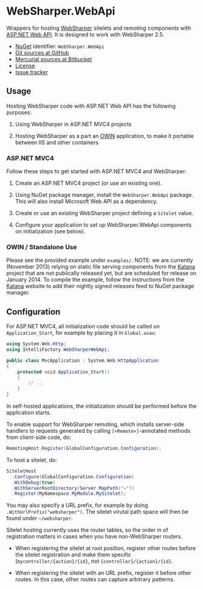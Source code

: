 # WebSharper.WebApi

Wrappers for hosting [WebSharper][ws] sitelets and remoting components
with [ASP.NET Web API][webapi].  It is designed to work with
WebSharper 2.5.

* [NuGet][nuget] identifier: `WebSharper.WebApi`
* [Git sources at GitHub][gh]
* [Mercurial sources at Bitbucket][bb]
* [License][license]
* [Issue tracker][issues]

## Usage

Hosting WebSharper code with ASP.NET Web API has the following
purposes:

1. Using WebSharper in ASP.NET MVC4 projects

2. Hosting WebSharper as a part an [OWIN][owin] application, to
   make it portable between IIS and other containers

### ASP.NET MVC4

Follow these steps to get started with ASP.NET MVC4 and WebSharper:

1. Create an ASP.NET MVC4 project (or use an existing one).

2. Using NuGet package manager, install the `WebSharper.WebApi`
   package.  This will also install Microsoft Web API as a dependency.

3. Create or use an existing WebSharper project defining a `Sitelet`
   value.

4. Configure your application to set up WebSharper.WebApi components
   on initialization (see below).

### OWIN / Standalone Use

Please see the provided example under `examples/`. NOTE: we are
currently (November 2013) relying on static file serving components
from the [Katana][katana] project that are not publically released yet,
but are scheduled for release on January 2014.  To compile the example,
follow the instructions from the [Katana][katana] website to add their
nightly signed releases feed to NuGet package manager.

## Configuration

For ASP.NET MVC4, all initialization code should be called on `Application_Start`, for
example by placing it in `Global.asax`:

```csharp
using System.Web.Http;
using IntelliFactory.WebSharperWebApi;

public class MvcApplication : System.Web.HttpApplication
{
    protected void Application_Start()
    {
        // ...
    }
}
```

In self-hosted applications, the initialization should be performed
before the application starts.

To enable support for WebSharper remoting, which installs server-side
handlers to requests generated by calling `[<Remote>]`-annotated
methods from client-side code, do:

```csharp
RemotingHost.Register(GlobalConfiguration.Configuration);
```

To host a sitelet, do:

```csharp
SiteletHost
  .Configure(GlobalConfiguration.Configuration)
  .WithDebug(true)
  .WithServerRootDirectory(Server.MapPath("~"))
  .Register(MyNamespace.MyModule.MySitelet);
```

You may also specify a URL prefix, for example by doing
`.WithUrlPrefix("websharper")`. The sitelet virutal path space will
then be found under `~/websharper`.

Sitelet hosting currently uses the router tables, so the order in of
registration matters in cases when you have non-WebSharper routers.

* When registering the sitelet at root position, register other routes
  before the sitelet registration and make them specific
  (`mycontroller/{action}/{id}`, not `{controller}/{action}/{id}`.

* When registering the sitelet with an URL prefix, register it before
  other routes. In this case, other routes can capture arbitrary
  patterns.

[bb]: http://bitbucket.org/IntelliFactory/websharper.webapi
[gh]: http://github.com/intellifactory/websharper.webapi
[issues]: http://github.com/intellifactory/websharper.webapi/issues
[katana]: https://katanaproject.codeplex.com
[license]: http://github.com/intellifactory/websharper.webapi/blob/master/LICENSE.md
[nuget]: http://nuget.org
[owin]: http://owin.org
[webapi]: http://www.asp.net/web-api
[ws]: http://github.com/intellifactory/websharper
